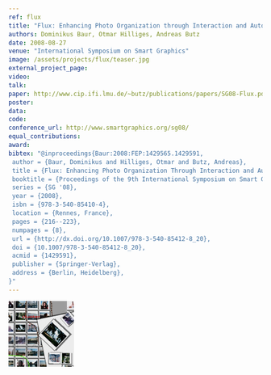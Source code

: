 ```yaml
---
ref: flux
title: "Flux: Enhancing Photo Organization through Interaction and Automation"
authors: Dominikus Baur, Otmar Hilliges, Andreas Butz
date: 2008-08-27
venue: "International Symposium on Smart Graphics"
image: /assets/projects/flux/teaser.jpg
external_project_page: 
video: 
talk: 
paper: http://www.cip.ifi.lmu.de/~butz/publications/papers/SG08-Flux.pdf
poster: 
data: 
code: 
conference_url: http://www.smartgraphics.org/sg08/
equal_contributions: 
award: 
bibtex: "@inproceedings{Baur:2008:FEP:1429565.1429591,
 author = {Baur, Dominikus and Hilliges, Otmar and Butz, Andreas},
 title = {Flux: Enhancing Photo Organization Through Interaction and Automation},
 booktitle = {Proceedings of the 9th International Symposium on Smart Graphics},
 series = {SG '08},
 year = {2008},
 isbn = {978-3-540-85410-4},
 location = {Rennes, France},
 pages = {216--223},
 numpages = {8},
 url = {http://dx.doi.org/10.1007/978-3-540-85412-8_20},
 doi = {10.1007/978-3-540-85412-8_20},
 acmid = {1429591},
 publisher = {Springer-Verlag},
 address = {Berlin, Heidelberg},
}"
---
```


<img class="fullcol" src="/assets/projects/flux/teaser.jpg" alt="Teaser-Picture" />